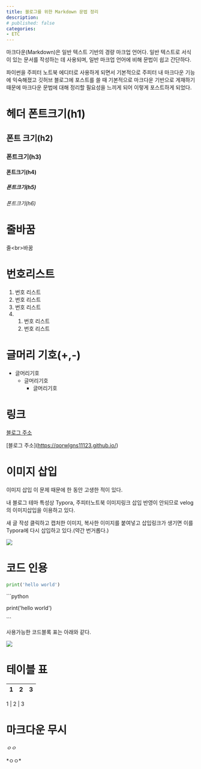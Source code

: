 ```yaml
---
title: 블로그를 위한 Markdown 문법 정리
description:
# published: false
categories:
- ETC
---
```



마크다운(Markdown)은 일반 텍스트 기반의 경량 마크업 언어다. 일반 텍스트로 서식이 있는 문서를 작성하는 데 사용되며, 일반 마크업 언어에 비해 문법이 쉽고 간단하다.

파이썬을 주피터 노트북 에디터로 사용하게 되면서 기본적으로 주피터 내 마크다운 기능에 익숙해졌고 깃허브 블로그에 포스트를 쓸 때 기본적으로 마크다운 기반으로 게재하기 때문에 마크다운 문법에 대해 정리할 필요성을 느끼게 되어 이렇게 포스트하게 되었다.



# 헤더 폰트크기(h1)

## 폰트 크기(h2)

### 폰트크기(h3)

#### 폰트크기(h4)

##### 폰트크기(h5)

###### 폰트크기(h6)



# 줄바꿈

줄\<br>바꿈



# 번호리스트

1. 번호 리스트
2. 번호 리스트
3. 번호 리스트
4. 1. 번호 리스트
   2. 번호 리스트



# 글머리 기호(+,-)

- 글머리기호
  - 글머리기호
    - 글머리기호



# 링크

[블로그 주소](https://qorwlgns11123.github.io/)

\[블로그 주소](https://qorwlgns11123.github.io/)



# 이미지 삽입

이미지 삽입 이 문제 때문에 한 동안 고생한 적이 있다.

내 블로그 테마 특성상 Typora, 주피터노트북 이미지링크 삽입 반영이 안되므로 velog의 이미지삽입을 이용하고 있다.

새 글 작성 클릭하고 캡처한 이미지, 복사한 이미지를 붙여넣고 삽입링크가 생기면 이를 Typora에 다시 삽입하고 있다.(약간 번거롭다.)

![](https://velog.velcdn.com/images/adastra/post/2ea0264f-c5e9-4ac4-9709-dbf025a80c05/image.png)



# 코드 인용

```python
print('hello world')
```

\```python

print('hello world')

\```

사용가능한 코드블록 표는 아래와 같다.

![](https://velog.velcdn.com/images/adastra/post/09726acb-1245-4c56-a237-6a5d331ffdcb/image.png)



# 테이블 표

1 | 2 | 3
--- | --- | ---

 1 | 2 | 3


# 마크다운 무시

*ㅇㅇ* 

\*ㅇㅇ*











